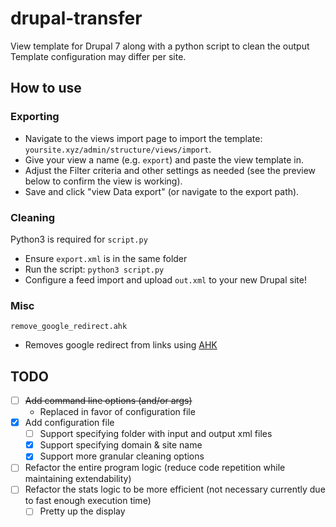 # drupal-transfer
View template for Drupal 7 along with a python script to clean the output
Template configuration may differ per site. 

## How to use

### Exporting
- Navigate to the views import page to import the template: `yoursite.xyz/admin/structure/views/import`.
- Give your view a name (e.g. `export`) and paste the view template in.
- Adjust the Filter criteria and other settings as needed (see the preview below to confirm the view is working).
- Save and click "view Data export" (or navigate to the export path).

### Cleaning
Python3 is required for `script.py`
- Ensure `export.xml` is in the same folder
- Run the script: `python3 script.py`
- Configure a feed import and upload `out.xml` to your new Drupal site!

### Misc
`remove_google_redirect.ahk`
- Removes google redirect from links using [AHK](https://github.com/AutoHotkey/AutoHotkey)

## TODO
- [ ] ~~Add command line options (and/or args)~~
  - Replaced in favor of configuration file
- [X] Add configuration file
  - [ ] Support specifying folder with input and output xml files
  - [X] Support specifying domain & site name
  - [X] Support more granular cleaning options
- [ ] Refactor the entire program logic (reduce code repetition while maintaining extendability)
- [ ] Refactor the stats logic to be more efficient (not necessary currently due to fast enough execution time)
  - [ ] Pretty up the display